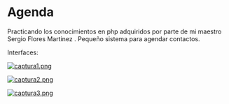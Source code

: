 # Agenda
Practicando los conocimientos en php adquiridos por parte de mi maestro Sergio Flores Martinez . Pequeño sistema para agendar contactos.

Interfaces: 

[![captura1.png](https://i.postimg.cc/tJ7ZhFsn/captura1.png)](https://postimg.cc/SYFx427m)

[![captura2.png](https://i.postimg.cc/nLcDF8n1/captura2.png)](https://postimg.cc/182tBjng)

[![captura3.png](https://i.postimg.cc/FKWJ1PRX/captura3.png)](https://postimg.cc/v1nmNtf0)
